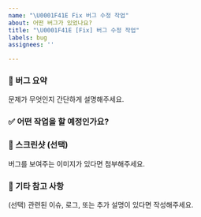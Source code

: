 ```yaml
---
name: "\U0001F41E Fix 버그 수정 작업"
about: 어떤 버그가 있었나요?
title: "\U0001F41E [Fix] 버그 수정 작업"
labels: bug
assignees: ''

---
```


### 🐞 버그 요약  
문제가 무엇인지 간단하게 설명해주세요.


### ✅ 어떤 작업을 할 예정인가요?  


### 📸 스크린샷 (선택)  
버그를 보여주는 이미지가 있다면 첨부해주세요.



### 📌 기타 참고 사항  
(선택) 관련된 이슈, 로그, 또는 추가 설명이 있다면 작성해주세요.
